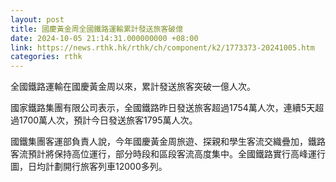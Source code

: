 ```yaml
---
layout: post
title: 國慶黃金周全國鐵路運輸累計發送旅客破億
date: 2024-10-05 21:14:31.000000000 +08:00
link: https://news.rthk.hk/rthk/ch/component/k2/1773373-20241005.htm
categories: rthk
---
```


全國鐵路運輸在國慶黃金周以來，累計發送旅客突破一億人次。

國家鐵路集團有限公司表示，全國鐵路昨日發送旅客超過1754萬人次，連續5天超過1700萬人次，預計今日發送旅客1795萬人次。

國鐵集團客運部負責人說，今年國慶黃金周旅遊、探親和學生客流交織疊加，鐵路客流預計將保持高位運行，部分時段和區段客流高度集中。全國鐵路實行高峰運行圖，日均計劃開行旅客列車12000多列。

